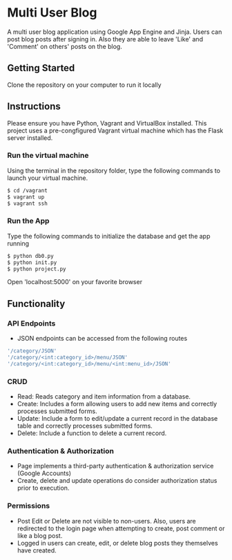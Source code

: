 Multi User Blog
===============================

A multi user blog application using Google App Engine and Jinja. Users can post blog posts after signing in. Also they are able to leave 'Like' and 'Comment' on others' posts on the blog.

## Getting Started

Clone the repository on your computer to run it locally

## Instructions

Please ensure you have Python, Vagrant and VirtualBox installed. This project uses a pre-congfigured Vagrant virtual machine which has the Flask server installed.

### Run the virtual machine

Using the terminal in the repository folder, type the following commands to launch your virtual machine.

```bash
$ cd /vagrant
$ vagrant up
$ vagrant ssh
```

### Run the App

Type the following commands to initialize the database and get the app running

```bash
$ python db0.py
$ python init.py
$ python project.py
```
Open 'localhost:5000' on your favorite browser

## Functionality

### API Endpoints
* JSON endpoints can be accessed from the following routes
```bash
'/category/JSON'
'/category/<int:category_id>/menu/JSON'
'/category/<int:category_id>/menu/<int:menu_id>/JSON'
```


### CRUD
* Read: Reads category and item information from a database.
* Create: Includes a form allowing users to add new items and correctly processes submitted forms.
* Update: Include a form to edit/update a current record in the database table and correctly processes submitted forms.
* Delete: Include a function to delete a current record.

### Authentication & Authorization
* Page implements a third-party authentication & authorization service (Google Accounts)
* Create, delete and update operations do consider authorization status prior to execution.

### Permissions
* Post Edit or Delete are not visible to non-users. Also, users are redirected to the login page when attempting to create, post comment or like a blog post.
* Logged in users can create, edit, or delete blog posts they themselves have created.


